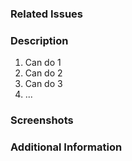 ### Related Issues
<!-- Reference the related issue HERE by # operator -->

### Description
<!-- Provide a brief description about the feature -->

1. Can do 1
2. Can do 2
3. Can do 3
4. ...

### Screenshots
<!-- If any, give some pictures about this feature -->

### Additional Information
<!-- Anything else to notice? -->
